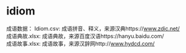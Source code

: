 # idiom
成语数据：
Idiom.csv: 成语拼音、释义，来源汉典https://www.zdic.net/  
成语典故.xlsx:  成语典故，来源百度汉语https://hanyu.baidu.com/  
成语故事.xlsx:  成语故事，来源汉辞网http://www.hydcd.com/  
